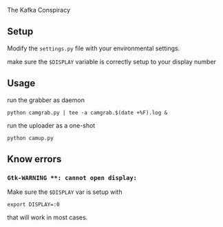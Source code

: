 
The Kafka Conspiracy


## Setup

Modify the `settings.py` file with your environmental settings.

make sure the `$DISPLAY` variable is correctly setup to your display number


## Usage

run the grabber as daemon

	python camgrab.py | tee -a camgrab.$(date +%F).log &

run the uploader as a one-shot

	python camup.py



## Know errors

### `Gtk-WARNING **: cannot open display:`

Make sure the `$DISPLAY` var is setup with

	export DISPLAY=:0

that will work in most cases.


